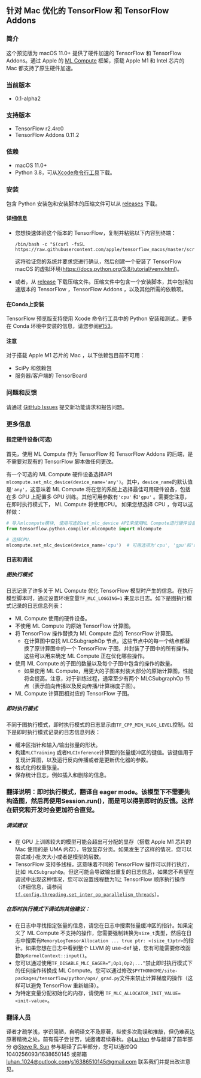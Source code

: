 ## 针对 Mac 优化的 TensorFlow 和 TensorFlow Addons

### 简介

这个预览版为 macOS 11.0+ 提供了硬件加速的 TensorFlow 和 TensorFlow Addons。通过 Apple 的 [ML Compute](https://developer.apple.com/documentation/mlcompute) 框架，搭载 Apple M1 和 Intel 芯片的 Mac 都支持了原生硬件加速。

### 当前版本

- 0.1-alpha2

### 支持版本

- TensorFlow r2.4rc0
- TensorFlow Addons 0.11.2

### 依赖

- macOS 11.0+
- Python 3.8，可从[Xcode命令行工具](https://developer.apple.com/download/more/?=command%20line%20tools)下载。

### 安装

包含 Python 安装包和安装脚本的压缩文件可以从 [releases](https://github.com/apple/tensorflow_macos/releases) 下载。

#### 详细信息

- 您想快速体验这个版本的 TensorFlow，复制并粘贴以下内容到终端：

  ```shell
  /bin/bash -c "$(curl -fsSL https://raw.githubusercontent.com/apple/tensorflow_macos/master/scripts/download_and_install.sh)"
  ```

  这将验证您的系统并要求您进行确认，然后创建一个安装了 TensorFlow macOS 的虚拟环境(https://docs.python.org/3.8/tutorial/venv.html)。

- 或者，从 [release](https://github.com/apple/tensorflow_macos/releases) 下载压缩文件。压缩文件中包含一个安装脚本，其中包括加速版本的 TensorFlow ，TensorFlow Addons ，以及其他所需的依赖项。

#### 在Conda上安装

TensorFlow 预览版支持使用 Xcode 命令行工具中的 Python 安装和测试.。更多在 Conda 环境中安装的信息，请您参阅[#153](https://github.com/apple/tensorflow_macos/issues/153)。

#### 注意

对于搭载 Apple M1 芯片的 Mac ，以下依赖包目前不可用：

- SciPy 和依赖包
- 服务器/客户端的 TensorBoard 

### 问题和反馈

请通过 [GitHub Issues](https://github.com/apple/tensorflow_macos/issues) 提交新功能请求和报告问题。

### 更多信息

#### 指定硬件设备(可选)

首先，使用 ML Compute 作为 TensorFlow 和 TensorFlow Addons 的后端，是不需要对现有的 TensorFlow 脚本做任何更改。

有一个可选的 ML Compute 硬件设备选择API `mlcompute.set_mlc_device(device_name='any')`。其中，`device_name`的默认值是`'any'`，这意味着 ML Compute 将在您的系统上选择最佳可用硬件设备，包括在多 GPU 上配置多 GPU 训练。其他可用参数有`'cpu'` 和`'gpu'` 。需要您注意，在即时执行模式下， ML Compute 将使用CPU。 如果您想选择 CPU ，你可以这样做：

  ```python
# 导入mlcompute模块, 使用可选的set_mlc_device API来使用ML Compute进行硬件设备选择.
from tensorflow.python.compiler.mlcompute import mlcompute

# 选择CPU.
mlcompute.set_mlc_device(device_name='cpu')  # 可用选项为'cpu', 'gpu'和'any'.
  ```

#### 日志和调试

##### 图执行模式

日志记录了许多关于 ML Compute 优化 TensorFlow 模型时产生的信息。在执行模型脚本时，通过设置环境变量`TF_MLC_LOGGING=1` 来显示日志。如下是图执行模式记录的日志信息列表：

- ML Compute 使用的硬件设备。
- 不使用 ML Compute 的原始 TensorFlow 计算图。
- 将 TensorFlow 操作替换为 ML Compute 后的 TensorFlow 计算图。
    - 在计算图中查找 MLCSubgraphOp 节点。这些节点中的每一个结点都替换了原计算图中的一个 TensorFlow 子图，并封装了子图中的所有操作。这些可以用来确定 ML Compute 正在优化哪些操作。
- 使用 ML Compute 的子图的数量以及每个子图中包含的操作的数量。
    - 如果使用 ML Compute，用更大的子图来封装大部分的原始计算图，性能将会提高。注意，对于训练过程，通常至少有两个 MLCSubgraphOp 节点（表示前向传播以及反向传播/计算梯度子图）。
- ML Compute 计算图相对应的 TensorFlow 子图。

##### 即时执行模式

不同于图执行模式，即时执行模式的日志显示由`TF_CPP_MIN_VLOG_LEVEL`控制。如下是即时执行模式记录的日志信息列表：

- 缓冲区指针和输入/输出张量的形状。
- 构建`MLCTraining` 或者`MLCInference`计算图的张量缓冲区的键值。该键值用于复现计算图，以及运行反向传播或者是更新优化器的参数。
- 格式化的权重张量。
- 保存统计日志，例如插入和删除的信息。
  
### 翻译说明：即时执行模式，翻译自 eager mode。该模型下不需要先构造图，然后再使用Session.run()，而是可以得到即时的反馈。这样在研究和开发时会更加符合直觉。


##### 调试建议

- 在 GPU 上训练较大的模型可能会超出可分配的显存（搭载 Apple M1 芯片的 Mac 使用的是 UMA 内存），导致显存分页。如果发生了这样的情况，您可以尝试减小批次大小或者是模型的层数。
- TensorFlow 支持多线程，这意味着不同的 TensorFlow 操作可以并行执行，比如` MLCSubgraphOp`。但这可能会导致输出重复的日志信息，如果您不希望在调试中出现这种情况，您可以设置线程数为1让 TensorFlow 顺序执行操作（详细信息，请参阅[`tf.config.threading.set_inter_op_parallelism_threads`](https://www.tensorflow.org/api_docs/python/tf/config/threading/set_inter_op_parallelism_threads)）。

##### 在即时执行模式下调试的其他建议：

- 在日志中寻找指定张量的信息，请您在日志中搜索张量缓冲区的指针。如果定义了 ML Compute 不支持的操作，您需要强制转换为`size_t`类型，然后在日志中搜索有`MemoryLogTensorAllocation ... true ptr: <(size_t)ptr>`的指针。如果您想在日志中看到整个 LLVM 的 use-def 链，您有可能需要修改函数`OpKernelContext::input()`。
- 您可以通过使用`TF_DISABLE_MLC_EAGER=“;Op1;Op2;...”`禁止即时执行模式下的任何操作转换成 ML Compute。您可以通过修改`$PYTHONHOME/site-packages/tensorflow/python/ops/_grad.py`文件来禁止计算梯度的操作（这样可以避免 TensorFlow 重新编译）。
- 为特定变量分配初始化的内存，请使用 `TF_MLC_ALLOCATOR_INIT_VALUE=<init-value>`。

### 翻译人员

译者才疏学浅，学识简陋，自明译文不及原著，纵使多次勘误和推敲，但仍难表达原著精微之处。前有孺子尝甘苦，诚邀诸君续春秋。@[Lu Han](https://github.com/luhan1024) 参与翻译了前半部分 @[Steve R. Sun](https://github.com/sun1638650145) 参与翻译了后半部分，您可以通过QQ 1040256093/1638650145 或邮箱 luhan_1024@outlook.com/s16386510145@gmail.com 联系我们并提出改进意见。


